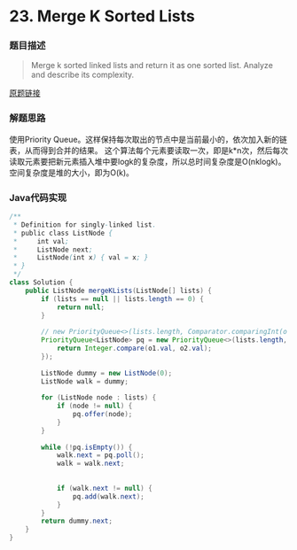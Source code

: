 # 23. Merge K Sorted Lists
### 题目描述

> Merge k sorted linked lists and return it as one sorted list. Analyze and describe its complexity.

[原题链接](https://leetcode.com/problems/merge-k-sorted-lists/description/)

### 解题思路
使用Priority Queue。这样保持每次取出的节点中是当前最小的，依次加入新的链表，从而得到合并的结果。
这个算法每个元素要读取一次，即是k*n次，然后每次读取元素要把新元素插入堆中要logk的复杂度，所以总时间复杂度是O(nklogk)。空间复杂度是堆的大小，即为O(k)。
###  Java代码实现

``` java
/**
 * Definition for singly-linked list.
 * public class ListNode {
 *     int val;
 *     ListNode next;
 *     ListNode(int x) { val = x; }
 * }
 */
class Solution {
    public ListNode mergeKLists(ListNode[] lists) {
        if (lists == null || lists.length == 0) {
            return null;
        }
        
        // new PriorityQueue<>(lists.length, Comparator.comparingInt(o -> o.val));
        PriorityQueue<ListNode> pq = new PriorityQueue<>(lists.length, (o1, o2) -> {
            return Integer.compare(o1.val, o2.val);
        });
        
        ListNode dummy = new ListNode(0);
        ListNode walk = dummy;
        
        for (ListNode node : lists) {
            if (node != null) {
                pq.offer(node);
            }
        }
        
        while (!pq.isEmpty()) {
            walk.next = pq.poll();
            walk = walk.next;
        
        
            if (walk.next != null) {
                pq.add(walk.next);       
            }
        }
        return dummy.next;
    }
}
```